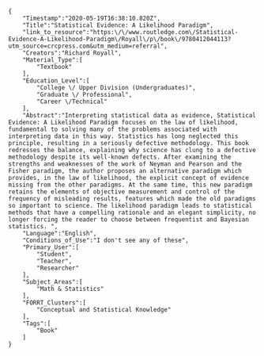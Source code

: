 
    {
        "Timestamp":"2020-05-19T16:38:10.820Z",
        "Title":"Statistical Evidence: A Likelihood Paradigm",
        "link_to_resource":"https:\/\/www.routledge.com\/Statistical-Evidence-A-Likelihood-Paradigm\/Royall\/p\/book\/9780412044113?utm_source=crcpress.com&utm_medium=referral",
        "Creators":"Richard Royall",
        "Material_Type":[
            "Textbook"
        ],
        "Education_Level":[
            "College \/ Upper Division (Undergraduates)",
            "Graduate \/ Professional",
            "Career \/Technical"
        ],
        "Abstract":"Interpreting statistical data as evidence, Statistical Evidence: A Likelihood Paradigm focuses on the law of likelihood, fundamental to solving many of the problems associated with interpreting data in this way. Statistics has long neglected this principle, resulting in a seriously defective methodology. This book redresses the balance, explaining why science has clung to a defective methodology despite its well-known defects. After examining the strengths and weaknesses of the work of Neyman and Pearson and the Fisher paradigm, the author proposes an alternative paradigm which provides, in the law of likelihood, the explicit concept of evidence missing from the other paradigms. At the same time, this new paradigm retains the elements of objective measurement and control of the frequency of misleading results, features which made the old paradigms so important to science. The likelihood paradigm leads to statistical methods that have a compelling rationale and an elegant simplicity, no longer forcing the reader to choose between frequentist and Bayesian statistics. ",
        "Language":"English",
        "Conditions_of_Use":"I don't see any of these",
        "Primary_User":[
            "Student",
            "Teacher",
            "Researcher"
        ],
        "Subject_Areas":[
            "Math & Statistics"
        ],
        "FORRT_Clusters":[
            "Conceptual and Statistical Knowledge"
        ],
        "Tags":[
            "Book"
        ]
    }
